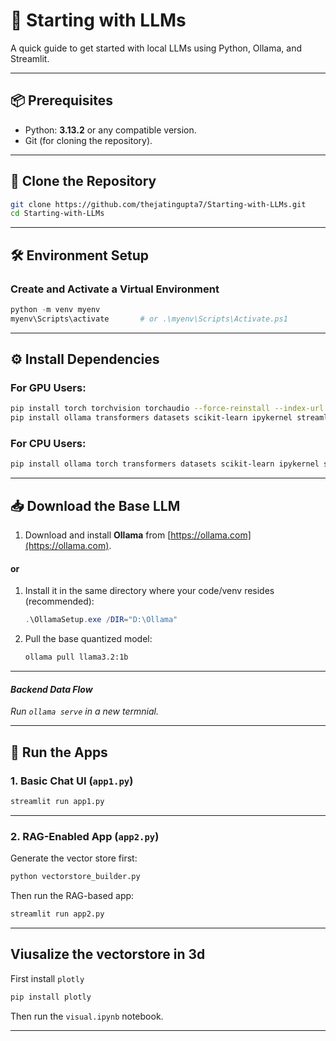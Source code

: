 # 🧠 Starting with LLMs

A quick guide to get started with local LLMs using Python, Ollama, and Streamlit.

---

## 📦 Prerequisites

* Python: **3.13.2** or any compatible version.
* Git (for cloning the repository).

---

## 🔁 Clone the Repository

```bash
git clone https://github.com/thejatingupta7/Starting-with-LLMs.git
cd Starting-with-LLMs
```

---

## 🛠️ Environment Setup

### Create and Activate a Virtual Environment

```powershell
python -m venv myenv
myenv\Scripts\activate       # or .\myenv\Scripts\Activate.ps1
```

---

## ⚙️ Install Dependencies

### For GPU Users:

```bash
pip install torch torchvision torchaudio --force-reinstall --index-url https://download.pytorch.org/whl/cu118
pip install ollama transformers datasets scikit-learn ipykernel streamlit faiss-cpu hf-xet langchain langchain-community sentence-transformers openpyxl pymupdf
```

### For CPU Users:

```bash
pip install ollama torch transformers datasets scikit-learn ipykernel streamlit faiss-cpu hf-xet langchain langchain-community sentence-transformers openpyxl pymupdf
```

---

## 📥 Download the Base LLM

1. Download and install **Ollama** from [https://ollama.com](https://ollama.com).
#### or
1. Install it in the same directory where your code/venv resides (recommended):

   ```powershell
   .\OllamaSetup.exe /DIR="D:\Ollama"
   ```

3. Pull the base quantized model:

   ```bash
   ollama pull llama3.2:1b
   ```

---
<i>
   
#### Backend Data Flow

Run `ollama serve` in a new termnial.

</i>

---


## 🚀 Run the Apps

### 1. Basic Chat UI (`app1.py`)

```bash
streamlit run app1.py
```

---

### 2. RAG-Enabled App (`app2.py`)

Generate the vector store first:

```bash
python vectorstore_builder.py
```

Then run the RAG-based app:

```bash
streamlit run app2.py
```

---

## Viusalize the vectorstore in 3d

First install `plotly`

```bash
pip install plotly
```

Then run the `visual.ipynb` notebook.

---

